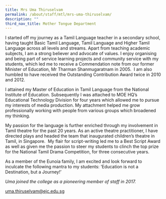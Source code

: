 ```yaml
---
title: Mrs Uma Thiruselvam
permalink: /about/staff/mtl/mrs-uma-thiruselvam/
description: ""
third_nav_title: Mother Tongue Department
---
```




I started off my journey as a Tamil Language teacher in a secondary school, having taught Basic Tamil Language, Tamil Language and Higher Tamil Language across all levels and streams. Apart from teaching academic subjects, I am a strong believer and advocate of values. I enjoy organising and being part of service learning projects and community service with my students, which led me to receive a Commendation note from our former Minister of Education, Mr Tharman Shanmugaratnam in 2005.  I am also humbled to have received the Outstanding Contribution Award twice in 2010 and 2012.

I attained my Master of Education in Tamil Language from the National Institute of Education. Subsequently I was attached to MOE HQ’s Educational Technology Division for four years which allowed me to pursue my interests of media production. My attachment helped me grow professionally working with people from various groups which broadened my thinking.

My passion for the language is further enriched through my involvement in Tamil theatre for the past 20 years. As an active theatre practitioner, I have directed plays and headed the team that inaugurated children’s theatre in Tamil, in Singapore.  My flair for script-writing led me to a Best Script Award as well as given me the passion to steer my students to clinch the top prize for the National Tamil Drama Competition, for three consecutive years.

As a member of the Eunoia family, I am excited and look forward to inculcate the following mantra to my students: ‘Education is not a Destination, but a Journey!’

_Uma joined the college as a pioneering member of staff in 2017._

[uma.thiruselvam@ejc.edu.sg](mailto:uma.thiruselvam@ejc.edu.sg)